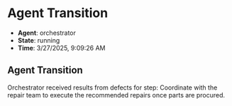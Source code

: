 # Agent Transition

- **Agent**: orchestrator
- **State**: running
- **Time**: 3/27/2025, 9:09:26 AM

## Agent Transition

Orchestrator received results from defects for step: Coordinate with the repair team to execute the recommended repairs once parts are procured.

